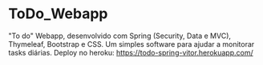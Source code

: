 # ToDo_Webapp
"To do" Webapp, desenvolvido com Spring (Security, Data e MVC), Thymeleaf, Bootstrap e CSS. Um simples software para ajudar a monitorar tasks diárias. Deploy no heroku: https://todo-spring-vitor.herokuapp.com/
